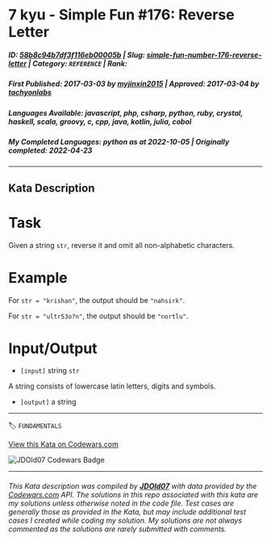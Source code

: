 # 7 kyu - Simple Fun #176: Reverse Letter

##### **ID**: [58b8c94b7df3f116eb00005b](https://www.codewars.com/kata/58b8c94b7df3f116eb00005b) | **Slug**: [simple-fun-number-176-reverse-letter](https://www.codewars.com/kata/58b8c94b7df3f116eb00005b) | **Category**: `REFERENCE` | **Rank**: <span style="color:white">7 kyu</span>

##### **First Published**: 2017-03-03 ***by*** [myjinxin2015](https://www.codewars.com/users/myjinxin2015) | **Approved**: 2017-03-04 ***by*** [tachyonlabs](https://www.codewars.com/users/tachyonlabs)

##### **Languages Available**: javascript, php, csharp, python, ruby, crystal, haskell, scala, groovy, c, cpp, java, kotlin, julia, cobol

##### **My Completed Languages**: python ***as at*** 2022-10-05 | **Originally completed**: 2022-04-23

---

## Kata Description


# Task

 Given a string `str`, reverse it and omit all non-alphabetic characters.



# Example



 For `str = "krishan"`, the output should be `"nahsirk"`.

 

 For `str = "ultr53o?n"`, the output should be `"nortlu"`.

 

# Input/Output





 - `[input]` string `str`



  A string consists of lowercase latin letters, digits and symbols.



 

 - `[output]` a string

---


🏷 `FUNDAMENTALS`


[View this Kata on Codewars.com](https://www.codewars.com/kata/58b8c94b7df3f116eb00005b)

![](https://www.codewars.com/users/jdold07/badges/large "JDOld07 Codewars Badge")

---

###### *This Kata description was compiled by [**JDOld07**](https://tpstech.dev) with data provided by the [Codewars.com](https://www.codewars.com) API.  The solutions in this repo associated with this kata are my solutions unless otherwise noted in the code file.  Test cases are generally those as provided in the Kata, but may include additional test cases I created while coding my solution.  My solutions are not always commented as the solutions are rarely submitted with comments.*
